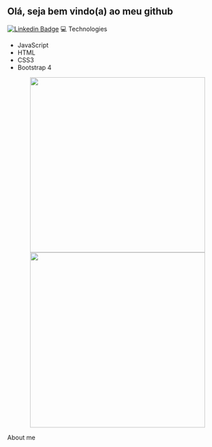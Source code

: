 ## Olá, seja bem vindo(a) ao meu github
[![Linkedin Badge](https://img.shields.io/badge/-LinkedIn-blue?style=flat-square&logo=Linkedin&logoColor=white&link=https://www.linkedin.com/in/douglas-oliveira-92a9831b5/)](https://www.linkedin.com/in/douglas-oliveira-92a9831b5/)
💻 Technologies
- JavaScript
- HTML
- CSS3
- Bootstrap 4

<p align="center">
  <img width="400px" src="https://github-readme-stats.vercel.app/api/top-langs/?username=douglas-abreu&hide=html&layout=compact&theme=dark" />
  <img width="400px" src="https://github-readme-stats.vercel.app/api?username=douglas-abreu&theme=radical&show_icons=true" />
</p>

<!--
**douglas-abreu/douglas-abreu** is a ✨ _special_ ✨ repository because its `README.md` (this file) appears on your GitHub profile.

Here are some ideas to get you started:

- 🔭 I’m currently working on ...
- 🌱 I’m currently learning ...
- 👯 I’m looking to collaborate on ...
- 🤔 I’m looking for help with ...
- 💬 Ask me about ...
- 📫 How to reach me: ...
- 😄 Pronouns: ...
- ⚡ Fun fact: ...
-->

About me
